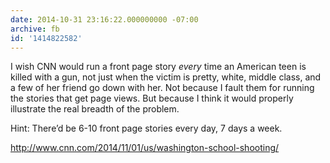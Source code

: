 ```yaml
---
date: 2014-10-31 23:16:22.000000000 -07:00
archive: fb
id: '1414822582'
---
```


I wish CNN would run a front page story *every* time an American teen is killed with a gun, not just when the victim is pretty, white, middle class, and a few of her friend go down with her. Not because I fault them for running the stories that get page views. But because I think it would properly illustrate the real breadth of the problem.

Hint: There’d be 6-10 front page stories every day, 7 days a week.

http://www.cnn.com/2014/11/01/us/washington-school-shooting/
